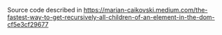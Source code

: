 Source code described in https://marian-caikovski.medium.com/the-fastest-way-to-get-recursively-all-children-of-an-element-in-the-dom-cf5e3cf29677
